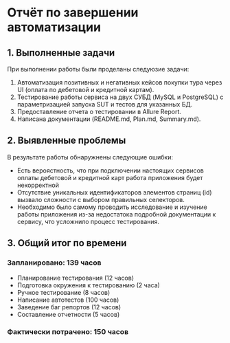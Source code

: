 # Отчёт по завершении автоматизации

## 1. Выполненные задачи

При выполнении работы были проделаны следуюзие задачи:

1. Автоматизация позитивных и негативных кейсов покупки тура через UI (оплата по дебетовой и кредитной картам).
2. Тестирование работы сервиса на двух СУБД (MySQL и PostgreSQL) с параметризацией запуска SUT и тестов для указанных
   БД.
3. Предоставление отчета о тестировании в Allure Report.
4. Написана документации (README.md, Plan.md, Summary.md).

## 2. Выявленные проблемы

В результате работы обнаружнены следующие ошибки:

* Есть вероястность, что при подключении настоящих сервисов оплаты дебетовой и кредитной карт работа приложения будет
  некорректной
* Отсутствие уникальных идентификаторов элементов страниц (id) вызвало сложности с выбором правильных селекторов.
* Необходимо было самому проводить исследование и изучение работы приложения из-за недостатока подробной документации к
  сервису, что усложнило процесс тестирования.

## 3. Общий итог по времени

### Запланировано: 139 часов

- Планирование тестирования (12 часов)
- Подготовка окружения к тестированию (2 часа)
- Ручное тестирование (8 часов)
- Написание автотестов (100 часов)
- Заведение баг репортов (12 часов)
- Составление отчетности (5 часов)

### Фактически потрачено: 150 часов
